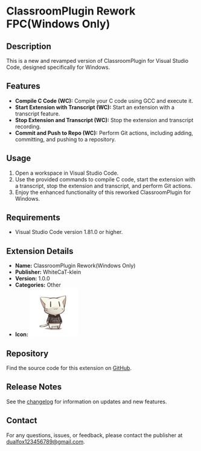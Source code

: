 # ClassroomPlugin Rework FPC(Windows Only)

## Description
This is a new and revamped version of ClassroomPlugin for Visual Studio Code, designed specifically for Windows.

## Features
- **Compile C Code (WC):** Compile your C code using GCC and execute it.
- **Start Extension with Transcript (WC):** Start an extension with a transcript feature.
- **Stop Extension and Transcript (WC):** Stop the extension and transcript recording.
- **Commit and Push to Repo (WC):** Perform Git actions, including adding, committing, and pushing to a repository.

## Usage
1. Open a workspace in Visual Studio Code.
2. Use the provided commands to compile C code, start the extension with a transcript, stop the extension and transcript, and perform Git actions.
3. Enjoy the enhanced functionality of this reworked ClassroomPlugin for Windows.

## Requirements
- Visual Studio Code version 1.81.0 or higher.

## Extension Details
- **Name:** ClassroomPlugin Rework(Windows Only)
- **Publisher:** WhiteCaT-klein
- **Version:** 1.0.0
- **Categories:** Other
- **Icon:** ![Logo](images/logo.png)

## Repository
Find the source code for this extension on [GitHub](https://github.com/WhiteCaT-klein/Auto-git-actions-extension).

## Release Notes
See the [changelog](CHANGELOG.md) for information on updates and new features.



## Contact
For any questions, issues, or feedback, please contact the publisher at dualfox123456789@gmail.com.
